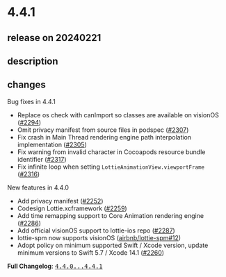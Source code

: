 # 4.4.1

## release on 20240221
## description
## changes
Bug fixes in 4.4.1

* Replace os check with canImport so classes are available on visionOS (<a class="issue-link js-issue-link" data-error-text="Failed to load title" data-id="2096333038" data-permission-text="Title is private" data-url="https://github.com/airbnb/lottie-ios/issues/2294" data-hovercard-type="pull_request" data-hovercard-url="/airbnb/lottie-ios/pull/2294/hovercard" href="https://github.com/airbnb/lottie-ios/pull/2294">#2294</a>)
* Omit privacy manifest from source files in podspec (<a class="issue-link js-issue-link" data-error-text="Failed to load title" data-id="2114087319" data-permission-text="Title is private" data-url="https://github.com/airbnb/lottie-ios/issues/2307" data-hovercard-type="pull_request" data-hovercard-url="/airbnb/lottie-ios/pull/2307/hovercard" href="https://github.com/airbnb/lottie-ios/pull/2307">#2307</a>)
* Fix crash in Main Thread rendering engine path interpolation implementation (<a class="issue-link js-issue-link" data-error-text="Failed to load title" data-id="2111049338" data-permission-text="Title is private" data-url="https://github.com/airbnb/lottie-ios/issues/2305" data-hovercard-type="pull_request" data-hovercard-url="/airbnb/lottie-ios/pull/2305/hovercard" href="https://github.com/airbnb/lottie-ios/pull/2305">#2305</a>)
* Fix warning from invalid character in Cocoapods resource bundle identifier (<a class="issue-link js-issue-link" data-error-text="Failed to load title" data-id="2133310426" data-permission-text="Title is private" data-url="https://github.com/airbnb/lottie-ios/issues/2317" data-hovercard-type="pull_request" data-hovercard-url="/airbnb/lottie-ios/pull/2317/hovercard" href="https://github.com/airbnb/lottie-ios/pull/2317">#2317</a>)
* Fix infinite loop when setting <code>LottieAnimationView.viewportFrame</code> (<a class="issue-link js-issue-link" data-error-text="Failed to load title" data-id="2133306856" data-permission-text="Title is private" data-url="https://github.com/airbnb/lottie-ios/issues/2316" data-hovercard-type="pull_request" data-hovercard-url="/airbnb/lottie-ios/pull/2316/hovercard" href="https://github.com/airbnb/lottie-ios/pull/2316">#2316</a>)

New features in 4.4.0

* Add privacy manifest (<a class="issue-link js-issue-link" data-error-text="Failed to load title" data-id="2033330596" data-permission-text="Title is private" data-url="https://github.com/airbnb/lottie-ios/issues/2252" data-hovercard-type="pull_request" data-hovercard-url="/airbnb/lottie-ios/pull/2252/hovercard" href="https://github.com/airbnb/lottie-ios/pull/2252">#2252</a>)
* Codesign Lottie.xcframework (<a class="issue-link js-issue-link" data-error-text="Failed to load title" data-id="2042311852" data-permission-text="Title is private" data-url="https://github.com/airbnb/lottie-ios/issues/2259" data-hovercard-type="pull_request" data-hovercard-url="/airbnb/lottie-ios/pull/2259/hovercard" href="https://github.com/airbnb/lottie-ios/pull/2259">#2259</a>)
* Add time remapping support to Core Animation rendering engine (<a class="issue-link js-issue-link" data-error-text="Failed to load title" data-id="2073294317" data-permission-text="Title is private" data-url="https://github.com/airbnb/lottie-ios/issues/2286" data-hovercard-type="pull_request" data-hovercard-url="/airbnb/lottie-ios/pull/2286/hovercard" href="https://github.com/airbnb/lottie-ios/pull/2286">#2286</a>)
* Add official visionOS support to lottie-ios repo (<a class="issue-link js-issue-link" data-error-text="Failed to load title" data-id="2075417303" data-permission-text="Title is private" data-url="https://github.com/airbnb/lottie-ios/issues/2287" data-hovercard-type="pull_request" data-hovercard-url="/airbnb/lottie-ios/pull/2287/hovercard" href="https://github.com/airbnb/lottie-ios/pull/2287">#2287</a>)
* lottie-spm now supports visionOS (<a class="issue-link js-issue-link" data-error-text="Failed to load title" data-id="1893481451" data-permission-text="Title is private" data-url="https://github.com/airbnb/lottie-spm/issues/12" data-hovercard-type="pull_request" data-hovercard-url="/airbnb/lottie-spm/pull/12/hovercard" href="https://github.com/airbnb/lottie-spm/pull/12">airbnb/lottie-spm#12</a>)
* Adopt policy on minimum supported Swift / Xcode version, update minimum versions to Swift 5.7 / Xcode 14.1 (<a class="issue-link js-issue-link" data-error-text="Failed to load title" data-id="2042655983" data-permission-text="Title is private" data-url="https://github.com/airbnb/lottie-ios/issues/2260" data-hovercard-type="pull_request" data-hovercard-url="/airbnb/lottie-ios/pull/2260/hovercard" href="https://github.com/airbnb/lottie-ios/pull/2260">#2260</a>)

<strong>Full Changelog</strong>: <a class="commit-link" href="https://github.com/airbnb/lottie-ios/compare/4.4.0...4.4.1"><tt>4.4.0...4.4.1</tt></a>

